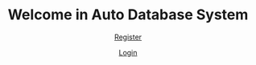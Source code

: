<!DOCTYPE html>
<html lang="en">

<head>
    <meta charset="UTF-8">
    <meta name="viewport" content="width=device-width, initial-scale=1.0">
    <meta http-equiv="X-UA-Compatible" content="ie=edge">
    <title>Abdelrahman Saeed</title>
</head>

<body>
    <div align="center">
        <h1>Welcome in Auto Database System</h1>
        <p>
            <a href="/register">Register</a>
        </p>
        <p>
            <a href="/login.php">Login</a>
        </p>
    </div>
</body>

</html>
